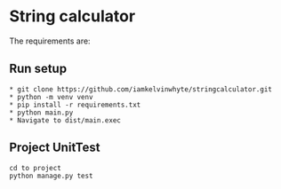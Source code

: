 #  String calculator

The requirements are:

##  Run setup

    * git clone https://github.com/iamkelvinwhyte/stringcalculator.git
    * python -m venv venv
    * pip install -r requirements.txt
    * python main.py
    * Navigate to dist/main.exec
    

##  Project UnitTest 
    cd to project 
    python manage.py test